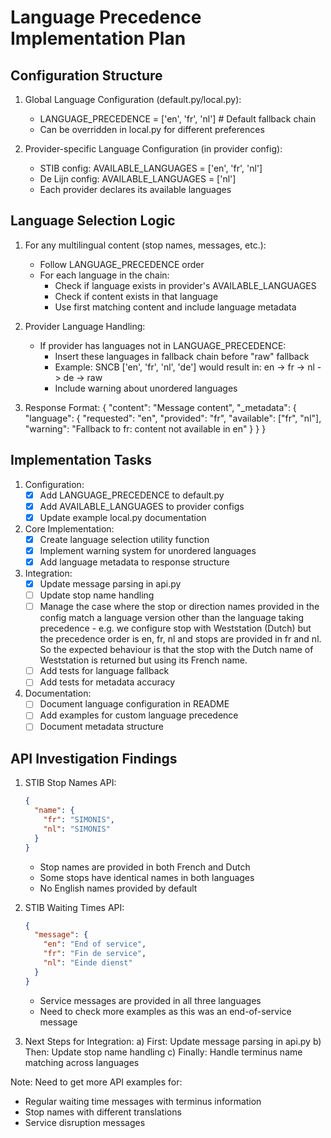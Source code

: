 # Language Precedence Implementation Plan

## Configuration Structure

1. Global Language Configuration (default.py/local.py):
   - LANGUAGE_PRECEDENCE = ['en', 'fr', 'nl']  # Default fallback chain
   - Can be overridden in local.py for different preferences

2. Provider-specific Language Configuration (in provider config):
   - STIB config: AVAILABLE_LANGUAGES = ['en', 'fr', 'nl']
   - De Lijn config: AVAILABLE_LANGUAGES = ['nl']
   - Each provider declares its available languages

## Language Selection Logic

1. For any multilingual content (stop names, messages, etc.):
   - Follow LANGUAGE_PRECEDENCE order
   - For each language in the chain:
     - Check if language exists in provider's AVAILABLE_LANGUAGES
     - Check if content exists in that language
     - Use first matching content and include language metadata

2. Provider Language Handling:
   - If provider has languages not in LANGUAGE_PRECEDENCE:
     - Insert these languages in fallback chain before "raw" fallback
     - Example: SNCB ['en', 'fr', 'nl', 'de'] would result in:
       en -> fr -> nl -> de -> raw
     - Include warning about unordered languages

3. Response Format:
   {
     "content": "Message content",
     "_metadata": {
       "language": {
         "requested": "en",
         "provided": "fr",
         "available": ["fr", "nl"],
         "warning": "Fallback to fr: content not available in en"
       }
     }
   }

## Implementation Tasks

1. Configuration:
   - [x] Add LANGUAGE_PRECEDENCE to default.py
   - [x] Add AVAILABLE_LANGUAGES to provider configs
   - [x] Update example local.py documentation

2. Core Implementation:
   - [x] Create language selection utility function
   - [x] Implement warning system for unordered languages
   - [x] Add language metadata to response structure

3. Integration:
   - [x] Update message parsing in api.py
   - [ ] Update stop name handling
   - [ ] Manage the case where the stop or direction names provided in the config match a language version other than the language taking precedence - e.g. we configure stop with Weststation (Dutch) but the precedence order is en, fr, nl and stops are provided in fr and nl. So the expected behaviour is that the stop with the Dutch name of Weststation is returned but using its French name.
   - [ ] Add tests for language fallback
   - [ ] Add tests for metadata accuracy

4. Documentation:
   - [ ] Document language configuration in README
   - [ ] Add examples for custom language precedence
   - [ ] Document metadata structure

## API Investigation Findings

1. STIB Stop Names API:
   ```json
   {
     "name": {
       "fr": "SIMONIS",
       "nl": "SIMONIS"
     }
   }
   ```
   - Stop names are provided in both French and Dutch
   - Some stops have identical names in both languages
   - No English names provided by default

2. STIB Waiting Times API:
   ```json
   {
     "message": {
       "en": "End of service",
       "fr": "Fin de service",
       "nl": "Einde dienst"
     }
   }
   ```
   - Service messages are provided in all three languages
   - Need to check more examples as this was an end-of-service message

3. Next Steps for Integration:
   a) First: Update message parsing in api.py
   b) Then: Update stop name handling
   c) Finally: Handle terminus name matching across languages

Note: Need to get more API examples for:
- Regular waiting time messages with terminus information
- Stop names with different translations
- Service disruption messages



   